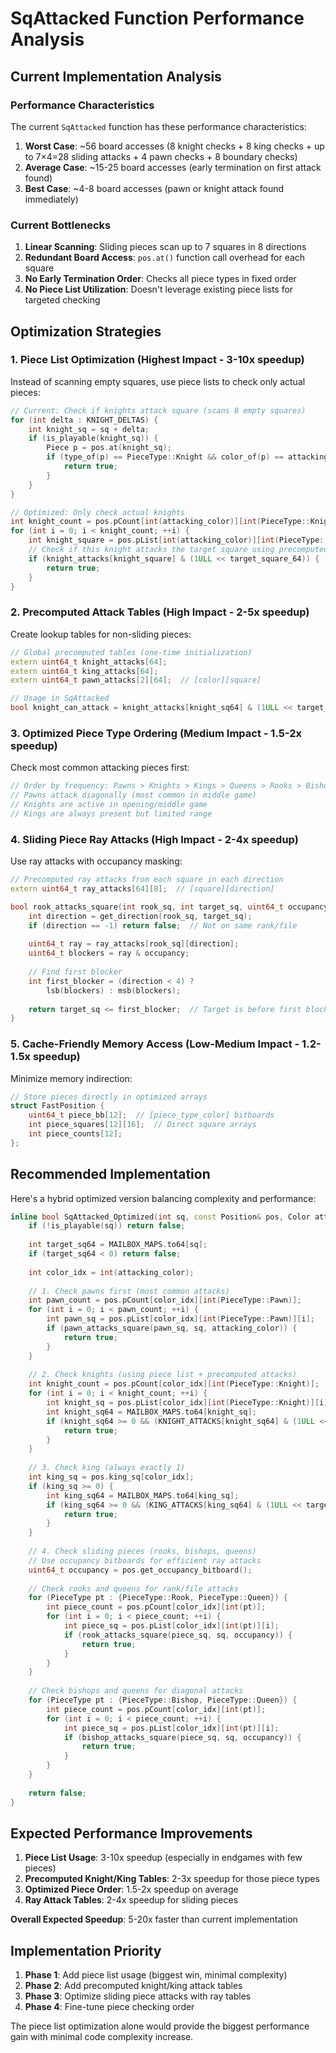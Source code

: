 # SqAttacked Function Performance Analysis

## Current Implementation Analysis

### Performance Characteristics

The current `SqAttacked` function has these performance characteristics:

1. **Worst Case**: ~56 board accesses (8 knight checks + 8 king checks + up to 7×4=28 sliding attacks + 4 pawn checks + 8 boundary checks)
2. **Average Case**: ~15-25 board accesses (early termination on first attack found)
3. **Best Case**: ~4-8 board accesses (pawn or knight attack found immediately)

### Current Bottlenecks

1. **Linear Scanning**: Sliding pieces scan up to 7 squares in 8 directions
2. **Redundant Board Access**: `pos.at()` function call overhead for each square
3. **No Early Termination Order**: Checks all piece types in fixed order
4. **No Piece List Utilization**: Doesn't leverage existing piece lists for targeted checking

## Optimization Strategies

### 1. **Piece List Optimization** (Highest Impact - 3-10x speedup)

Instead of scanning empty squares, use piece lists to check only actual pieces:

```cpp
// Current: Check if knights attack square (scans 8 empty squares)
for (int delta : KNIGHT_DELTAS) {
    int knight_sq = sq + delta;
    if (is_playable(knight_sq)) {
        Piece p = pos.at(knight_sq);
        if (type_of(p) == PieceType::Knight && color_of(p) == attacking_color) {
            return true;
        }
    }
}

// Optimized: Only check actual knights
int knight_count = pos.pCount[int(attacking_color)][int(PieceType::Knight)];
for (int i = 0; i < knight_count; ++i) {
    int knight_square = pos.pList[int(attacking_color)][int(PieceType::Knight)][i];
    // Check if this knight attacks the target square using precomputed lookup
    if (knight_attacks[knight_square] & (1ULL << target_square_64)) {
        return true;
    }
}
```

### 2. **Precomputed Attack Tables** (High Impact - 2-5x speedup)

Create lookup tables for non-sliding pieces:

```cpp
// Global precomputed tables (one-time initialization)
extern uint64_t knight_attacks[64];
extern uint64_t king_attacks[64];
extern uint64_t pawn_attacks[2][64];  // [color][square]

// Usage in SqAttacked
bool knight_can_attack = knight_attacks[knight_sq64] & (1ULL << target_sq64);
```

### 3. **Optimized Piece Type Ordering** (Medium Impact - 1.5-2x speedup)

Check most common attacking pieces first:

```cpp
// Order by frequency: Pawns > Knights > Kings > Queens > Rooks > Bishops
// Pawns attack diagonally (most common in middle game)
// Knights are active in opening/middle game
// Kings are always present but limited range
```

### 4. **Sliding Piece Ray Attacks** (High Impact - 2-4x speedup)

Use ray attacks with occupancy masking:

```cpp
// Precomputed ray attacks from each square in each direction
extern uint64_t ray_attacks[64][8];  // [square][direction]

bool rook_attacks_square(int rook_sq, int target_sq, uint64_t occupancy) {
    int direction = get_direction(rook_sq, target_sq);
    if (direction == -1) return false;  // Not on same rank/file
    
    uint64_t ray = ray_attacks[rook_sq][direction];
    uint64_t blockers = ray & occupancy;
    
    // Find first blocker
    int first_blocker = (direction < 4) ? 
        lsb(blockers) : msb(blockers);
    
    return target_sq <= first_blocker;  // Target is before first blocker
}
```

### 5. **Cache-Friendly Memory Access** (Low-Medium Impact - 1.2-1.5x speedup)

Minimize memory indirection:

```cpp
// Store pieces directly in optimized arrays
struct FastPosition {
    uint64_t piece_bb[12];  // [piece_type_color] bitboards
    int piece_squares[12][16];  // Direct square arrays
    int piece_counts[12];
};
```

## Recommended Implementation

Here's a hybrid optimized version balancing complexity and performance:

```cpp
inline bool SqAttacked_Optimized(int sq, const Position& pos, Color attacking_color) {
    if (!is_playable(sq)) return false;
    
    int target_sq64 = MAILBOX_MAPS.to64[sq];
    if (target_sq64 < 0) return false;
    
    int color_idx = int(attacking_color);
    
    // 1. Check pawns first (most common attacks)
    int pawn_count = pos.pCount[color_idx][int(PieceType::Pawn)];
    for (int i = 0; i < pawn_count; ++i) {
        int pawn_sq = pos.pList[color_idx][int(PieceType::Pawn)][i];
        if (pawn_attacks_square(pawn_sq, sq, attacking_color)) {
            return true;
        }
    }
    
    // 2. Check knights (using piece list + precomputed attacks)
    int knight_count = pos.pCount[color_idx][int(PieceType::Knight)];
    for (int i = 0; i < knight_count; ++i) {
        int knight_sq = pos.pList[color_idx][int(PieceType::Knight)][i];
        int knight_sq64 = MAILBOX_MAPS.to64[knight_sq];
        if (knight_sq64 >= 0 && (KNIGHT_ATTACKS[knight_sq64] & (1ULL << target_sq64))) {
            return true;
        }
    }
    
    // 3. Check king (always exactly 1)
    int king_sq = pos.king_sq[color_idx];
    if (king_sq >= 0) {
        int king_sq64 = MAILBOX_MAPS.to64[king_sq];
        if (king_sq64 >= 0 && (KING_ATTACKS[king_sq64] & (1ULL << target_sq64))) {
            return true;
        }
    }
    
    // 4. Check sliding pieces (rooks, bishops, queens)
    // Use occupancy bitboards for efficient ray attacks
    uint64_t occupancy = pos.get_occupancy_bitboard();
    
    // Check rooks and queens for rank/file attacks
    for (PieceType pt : {PieceType::Rook, PieceType::Queen}) {
        int piece_count = pos.pCount[color_idx][int(pt)];
        for (int i = 0; i < piece_count; ++i) {
            int piece_sq = pos.pList[color_idx][int(pt)][i];
            if (rook_attacks_square(piece_sq, sq, occupancy)) {
                return true;
            }
        }
    }
    
    // Check bishops and queens for diagonal attacks
    for (PieceType pt : {PieceType::Bishop, PieceType::Queen}) {
        int piece_count = pos.pCount[color_idx][int(pt)];
        for (int i = 0; i < piece_count; ++i) {
            int piece_sq = pos.pList[color_idx][int(pt)][i];
            if (bishop_attacks_square(piece_sq, sq, occupancy)) {
                return true;
            }
        }
    }
    
    return false;
}
```

## Expected Performance Improvements

1. **Piece List Usage**: 3-10x speedup (especially in endgames with few pieces)
2. **Precomputed Knight/King Tables**: 2-3x speedup for those piece types
3. **Optimized Piece Order**: 1.5-2x speedup on average
4. **Ray Attack Tables**: 2-4x speedup for sliding pieces

**Overall Expected Speedup**: 5-20x faster than current implementation

## Implementation Priority

1. **Phase 1**: Add piece list usage (biggest win, minimal complexity)
2. **Phase 2**: Add precomputed knight/king attack tables
3. **Phase 3**: Optimize sliding piece attacks with ray tables
4. **Phase 4**: Fine-tune piece checking order

The piece list optimization alone would provide the biggest performance gain with minimal code complexity increase.
